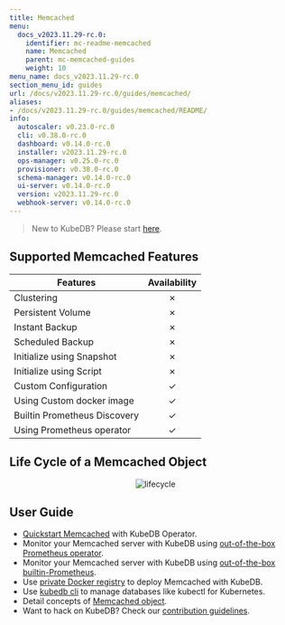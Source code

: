 ```yaml
---
title: Memcached
menu:
  docs_v2023.11.29-rc.0:
    identifier: mc-readme-memcached
    name: Memcached
    parent: mc-memcached-guides
    weight: 10
menu_name: docs_v2023.11.29-rc.0
section_menu_id: guides
url: /docs/v2023.11.29-rc.0/guides/memcached/
aliases:
- /docs/v2023.11.29-rc.0/guides/memcached/README/
info:
  autoscaler: v0.23.0-rc.0
  cli: v0.38.0-rc.0
  dashboard: v0.14.0-rc.0
  installer: v2023.11.29-rc.0
  ops-manager: v0.25.0-rc.0
  provisioner: v0.38.0-rc.0
  schema-manager: v0.14.0-rc.0
  ui-server: v0.14.0-rc.0
  version: v2023.11.29-rc.0
  webhook-server: v0.14.0-rc.0
---
```


> New to KubeDB? Please start [here](/docs/v2023.11.29-rc.0/README).

## Supported Memcached Features

| Features                     | Availability |
| ---------------------------- | :----------: |
| Clustering                   |   &#10007;   |
| Persistent Volume            |   &#10007;   |
| Instant Backup               |   &#10007;   |
| Scheduled Backup             |   &#10007;   |
| Initialize using Snapshot    |   &#10007;   |
| Initialize using Script      |   &#10007;   |
| Custom Configuration         |   &#10003;   |
| Using Custom docker image    |   &#10003;   |
| Builtin Prometheus Discovery |   &#10003;   |
| Using Prometheus operator    |   &#10003;   |

## Life Cycle of a Memcached Object

<p align="center">
  <img alt="lifecycle"  src="/docs/v2023.11.29-rc.0/images/memcached/memcached-lifecycle.png">
</p>

## User Guide

- [Quickstart Memcached](/docs/v2023.11.29-rc.0/guides/memcached/quickstart/quickstart) with KubeDB Operator.
- Monitor your Memcached server with KubeDB using [out-of-the-box Prometheus operator](/docs/v2023.11.29-rc.0/guides/memcached/monitoring/using-prometheus-operator).
- Monitor your Memcached server with KubeDB using [out-of-the-box builtin-Prometheus](/docs/v2023.11.29-rc.0/guides/memcached/monitoring/using-builtin-prometheus).
- Use [private Docker registry](/docs/v2023.11.29-rc.0/guides/memcached/private-registry/using-private-registry) to deploy Memcached with KubeDB.
- Use [kubedb cli](/docs/v2023.11.29-rc.0/guides/memcached/cli/cli) to manage databases like kubectl for Kubernetes.
- Detail concepts of [Memcached object](/docs/v2023.11.29-rc.0/guides/memcached/concepts/memcached).
- Want to hack on KubeDB? Check our [contribution guidelines](/docs/v2023.11.29-rc.0/CONTRIBUTING).
